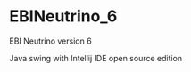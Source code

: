 EBINeutrino_6
=============

EBI Neutrino version 6

Java swing with Intellij IDE open source edition
